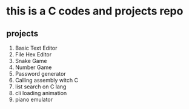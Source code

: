 # this is a C codes and projects repo
## projects 
1. Basic Text Editor
2. File Hex Editor
3. Snake Game
4. Number Game
5. Password generator
6. Calling assembly witch C
7. list search on C lang
8. cli loading animation
9. piano emulator
   
